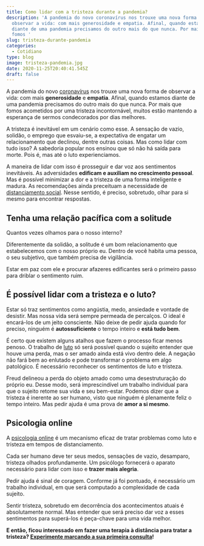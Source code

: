 ```yaml
---
title: Como lidar com a tristeza durante a pandemia?
description: 'A pandemia do novo coronavírus nos trouxe uma nova forma de
  observar a vida: com mais generosidade e empatia. Afinal, quando estamos
  diante de uma pandemia precisamos do outro mais do que nunca. Por mais que
  fomos '
slug: tristeza-durante-pandemia
categories:
  - Cotidiano
type: blog
image: tristeza-pandemia.jpg
date: 2020-11-25T20:40:41.545Z
draft: false
---
```










A pandemia do novo [coronavírus](https://yuribusin.com.br/yuri-busin-na-midia/coronavirus-ansiedade-tambem-prejudica-defesas-do-organismo/) nos trouxe uma nova forma de observar a vida: com mais **generosidade** e **empatia**. Afinal, quando estamos diante de uma pandemia precisamos do outro mais do que nunca. Por mais que fomos acometidos por uma tristeza incontornável, muitos estão mantendo a esperança de sermos condecorados por dias melhores.

A tristeza é inevitável em um cenário como esse. A sensação de vazio, solidão, o emprego que esvaiu-se, a expectativa de engatar um relacionamento que declinou, dentre outras coisas. Mas como lidar com tudo isso? A sabedoria popular nos ensinou que só não há saída para morte. Pois é, mas até o luto experienciamos.

A maneira de lidar com isso é prosseguir e dar voz aos sentimentos inevitáveis. As adversidades **edificam e auxiliam no crescimento pessoal**. Mas é possível minimizar a dor e a tristeza de uma forma inteligente e madura. As recomendações ainda preceituam a necessidade de [distanciamento social](https://yuribusin.com.br/os-riscos-do-isolamento-social/). Nesse sentido, é preciso, sobretudo, olhar para si mesmo para encontrar respostas.

## Tenha uma relação pacífica com a solitude

Quantos vezes olhamos para o nosso interno?

Diferentemente da solidão, a solitude é um bom relacionamento que estabelecemos com o nosso próprio eu. Dentro de você habita uma pessoa, o seu subjetivo, que também precisa de vigilância.

Estar em paz com ele e procurar afazeres edificantes será o primeiro passo para driblar o sentimento ruim.

## É possível lidar com a tristeza e o luto?

Estar só traz sentimentos como angústia, medo, ansiedade e vontade de desistir. Mas nossa vida será sempre permeada de percalços. O ideal é encará-los de um jeito consciente. Não deixe de pedir ajuda quando for preciso, ninguém é **autossuficiente** o tempo inteiro e **está tudo bem**.

É certo que existem alguns atalhos que fazem o processo ficar menos penoso. O trabalho de [luto](https://www.google.com/url?client=internal-element-cse&cx=013413282715532661870:5z8llcwtwhy&q=https://yuribusin.com.br/luto_pandemia/&sa=U&ved=2ahUKEwiXu_ajv43tAhUzIjQIHdQuAF0QFjABegQICBAC&usg=AOvVaw1rp374PS0UtCAGVI9hudGN) só será possível quando o sujeito entender que houve uma perda, mas o ser amado ainda está vivo dentro dele. A negação não fará bem ao enlutado e pode transformar o problema em algo patológico. É necessário reconhecer os sentimentos de luto e tristeza.

Freud delineou a perda do objeto amado como uma desestruturação do próprio eu. Desse modo, será imprescindível um trabalho individual para que o sujeito retome sua vida e seu bem-estar. Podemos dizer que a tristeza é inerente ao ser humano, visto que ninguém é plenamente feliz o tempo inteiro. Mas pedir ajuda é uma prova de **amor a si mesmo**.

## Psicologia online

A [psicologia online](https://yuribusin.com.br/como-funciona-atendimento-psicologo-online-diva-virtual/) é um mecanismo eficaz de tratar problemas como luto e tristeza em tempos de distanciamento.

Cada ser humano deve ter seus medos, sensações de vazio, desamparo, tristeza olhados profundamente. Um psicólogo fornecerá o aparato necessário para lidar com isso e **trazer mais alegria**.

Pedir ajuda é sinal de coragem. Conforme já foi pontuado, é necessário um trabalho individual, em que será computado a complexidade de cada sujeito.

Sentir tristeza, sobretudo em decorrência dos acontecimentos atuais é absolutamente normal. Mas entender que será preciso dar voz a esses sentimentos para superá-los é peça-chave para uma vida melhor.

**E então, ficou interessado em fazer uma terapia à distância para tratar a tristeza? [Experimente marcando a sua primeira consulta](https://yuribusin.com.br/contato/)!**


